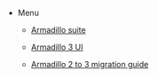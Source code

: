 * Menu

    * [Armadillo suite](/)
    
    * [Armadillo 3 UI](/ui.md#armadillo-user-interface "Armadillo 3 UI")

    * [Armadillo 2 to 3 migration guide](/migration-guide-2-to-3.md#instructions-for-migrating-a-2x-armadillo-to-3x "Armadillo 2 to 3 migration guide")